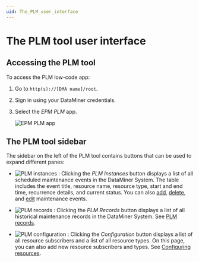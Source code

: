 ```yaml
---
uid: The_PLM_user_interface
---
```


# The PLM tool user interface

## Accessing the PLM tool

To access the PLM low-code app:

1. Go to `http(s)://[DMA name]/root`.

1. Sign in using your DataMiner credentials.

1. Select the *EPM PLM* app.

   ![EPM PLM app](~/user-guide/images/EPM_PLM_app.png)

## The PLM tool sidebar

The sidebar on the left of the PLM tool contains buttons that can be used to expand different panes:

- ![PLM instances](~/user-guide/images/PLM_Instances.png) : Clicking the *PLM Instances* button displays a list of all scheduled maintenance events in the DataMiner System. The table includes the event title, resource name, resource type, start and end time, recurrence details, and current status. You can also [add](xref:Adding_maintenance_event), [delete](xref:Deleting_maintenance_event), and [edit](xref:Editing_maintenance_event) maintenance events.

- ![PLM records](~/user-guide/images/PLM_Records.png) : Clicking the *PLM Records* button displays a list of all historical maintenance records in the DataMiner System. See [PLM records](xref:PLM_Records).

- ![PLM configuration](~/user-guide/images/PLM_Configuration.png) : Clicking the *Configuration* button displays a list of all resource subscribers and a list of all resource types. On this page, you can also add new resource subscribers and types. See [Configuring resources](xref:PLM_tool_configuring_resources).
